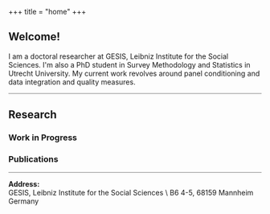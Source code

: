 +++
title = "home"
+++

<!-- Home Section -->
## Welcome!

I am a doctoral researcher at GESIS, Leibniz Institute for the Social Sciences. I'm also a PhD student in Survey Methodology and Statistics in Utrecht University. My current work revolves around panel conditioning and data integration and quality measures.


<hr style="height:1px; border:none; background-color:gray;">

<!-- Research Section -->
## Research

### Work in Progress

### Publications

  

<hr style="height:1px; border:none; background-color:gray;">

**Address:** \
GESIS, Leibniz Institute for the Social Sciences \ 
B6 4-5, 68159 Mannheim \
Germany


